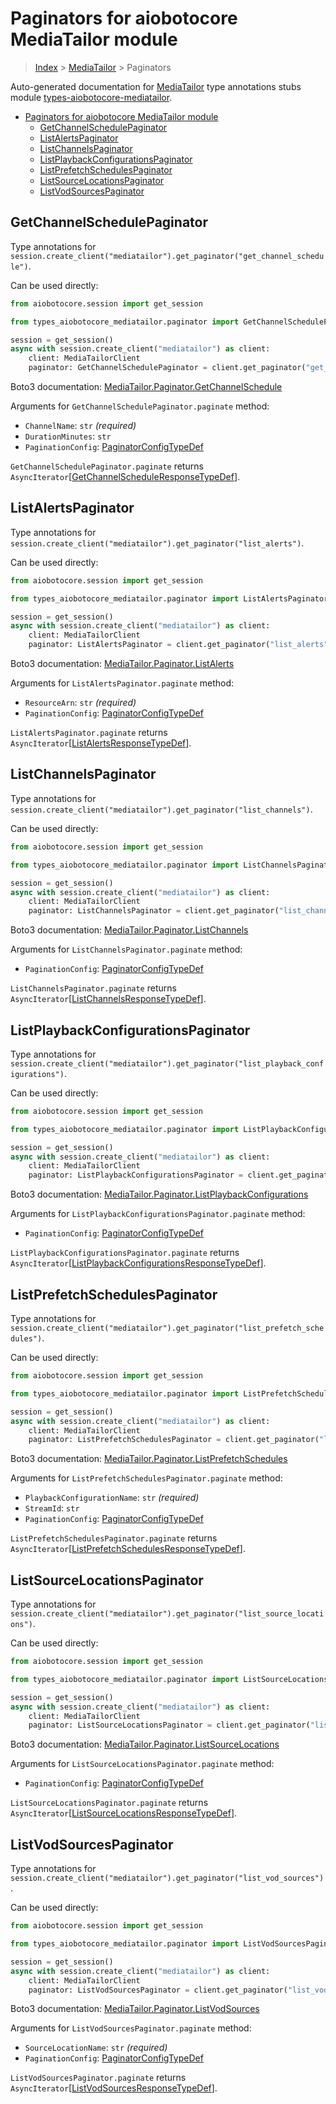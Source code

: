 <a id="paginators-for-aiobotocore-mediatailor-module"></a>

# Paginators for aiobotocore MediaTailor module

> [Index](../README.md) > [MediaTailor](./README.md) > Paginators

Auto-generated documentation for
[MediaTailor](https://boto3.amazonaws.com/v1/documentation/api/latest/reference/services/mediatailor.html#MediaTailor)
type annotations stubs module
[types-aiobotocore-mediatailor](https://pypi.org/project/types-aiobotocore-mediatailor/).

- [Paginators for aiobotocore MediaTailor module](#paginators-for-aiobotocore-mediatailor-module)
  - [GetChannelSchedulePaginator](#getchannelschedulepaginator)
  - [ListAlertsPaginator](#listalertspaginator)
  - [ListChannelsPaginator](#listchannelspaginator)
  - [ListPlaybackConfigurationsPaginator](#listplaybackconfigurationspaginator)
  - [ListPrefetchSchedulesPaginator](#listprefetchschedulespaginator)
  - [ListSourceLocationsPaginator](#listsourcelocationspaginator)
  - [ListVodSourcesPaginator](#listvodsourcespaginator)

<a id="getchannelschedulepaginator"></a>

## GetChannelSchedulePaginator

Type annotations for
`session.create_client("mediatailor").get_paginator("get_channel_schedule")`.

Can be used directly:

```python
from aiobotocore.session import get_session

from types_aiobotocore_mediatailor.paginator import GetChannelSchedulePaginator

session = get_session()
async with session.create_client("mediatailor") as client:
    client: MediaTailorClient
    paginator: GetChannelSchedulePaginator = client.get_paginator("get_channel_schedule")
```

Boto3 documentation:
[MediaTailor.Paginator.GetChannelSchedule](https://boto3.amazonaws.com/v1/documentation/api/latest/reference/services/mediatailor.html#MediaTailor.Paginator.GetChannelSchedule)

Arguments for `GetChannelSchedulePaginator.paginate` method:

- `ChannelName`: `str` *(required)*
- `DurationMinutes`: `str`
- `PaginationConfig`:
  [PaginatorConfigTypeDef](./type_defs.md#paginatorconfigtypedef)

`GetChannelSchedulePaginator.paginate` returns
`AsyncIterator`\[[GetChannelScheduleResponseTypeDef](./type_defs.md#getchannelscheduleresponsetypedef)\].

<a id="listalertspaginator"></a>

## ListAlertsPaginator

Type annotations for
`session.create_client("mediatailor").get_paginator("list_alerts")`.

Can be used directly:

```python
from aiobotocore.session import get_session

from types_aiobotocore_mediatailor.paginator import ListAlertsPaginator

session = get_session()
async with session.create_client("mediatailor") as client:
    client: MediaTailorClient
    paginator: ListAlertsPaginator = client.get_paginator("list_alerts")
```

Boto3 documentation:
[MediaTailor.Paginator.ListAlerts](https://boto3.amazonaws.com/v1/documentation/api/latest/reference/services/mediatailor.html#MediaTailor.Paginator.ListAlerts)

Arguments for `ListAlertsPaginator.paginate` method:

- `ResourceArn`: `str` *(required)*
- `PaginationConfig`:
  [PaginatorConfigTypeDef](./type_defs.md#paginatorconfigtypedef)

`ListAlertsPaginator.paginate` returns
`AsyncIterator`\[[ListAlertsResponseTypeDef](./type_defs.md#listalertsresponsetypedef)\].

<a id="listchannelspaginator"></a>

## ListChannelsPaginator

Type annotations for
`session.create_client("mediatailor").get_paginator("list_channels")`.

Can be used directly:

```python
from aiobotocore.session import get_session

from types_aiobotocore_mediatailor.paginator import ListChannelsPaginator

session = get_session()
async with session.create_client("mediatailor") as client:
    client: MediaTailorClient
    paginator: ListChannelsPaginator = client.get_paginator("list_channels")
```

Boto3 documentation:
[MediaTailor.Paginator.ListChannels](https://boto3.amazonaws.com/v1/documentation/api/latest/reference/services/mediatailor.html#MediaTailor.Paginator.ListChannels)

Arguments for `ListChannelsPaginator.paginate` method:

- `PaginationConfig`:
  [PaginatorConfigTypeDef](./type_defs.md#paginatorconfigtypedef)

`ListChannelsPaginator.paginate` returns
`AsyncIterator`\[[ListChannelsResponseTypeDef](./type_defs.md#listchannelsresponsetypedef)\].

<a id="listplaybackconfigurationspaginator"></a>

## ListPlaybackConfigurationsPaginator

Type annotations for
`session.create_client("mediatailor").get_paginator("list_playback_configurations")`.

Can be used directly:

```python
from aiobotocore.session import get_session

from types_aiobotocore_mediatailor.paginator import ListPlaybackConfigurationsPaginator

session = get_session()
async with session.create_client("mediatailor") as client:
    client: MediaTailorClient
    paginator: ListPlaybackConfigurationsPaginator = client.get_paginator("list_playback_configurations")
```

Boto3 documentation:
[MediaTailor.Paginator.ListPlaybackConfigurations](https://boto3.amazonaws.com/v1/documentation/api/latest/reference/services/mediatailor.html#MediaTailor.Paginator.ListPlaybackConfigurations)

Arguments for `ListPlaybackConfigurationsPaginator.paginate` method:

- `PaginationConfig`:
  [PaginatorConfigTypeDef](./type_defs.md#paginatorconfigtypedef)

`ListPlaybackConfigurationsPaginator.paginate` returns
`AsyncIterator`\[[ListPlaybackConfigurationsResponseTypeDef](./type_defs.md#listplaybackconfigurationsresponsetypedef)\].

<a id="listprefetchschedulespaginator"></a>

## ListPrefetchSchedulesPaginator

Type annotations for
`session.create_client("mediatailor").get_paginator("list_prefetch_schedules")`.

Can be used directly:

```python
from aiobotocore.session import get_session

from types_aiobotocore_mediatailor.paginator import ListPrefetchSchedulesPaginator

session = get_session()
async with session.create_client("mediatailor") as client:
    client: MediaTailorClient
    paginator: ListPrefetchSchedulesPaginator = client.get_paginator("list_prefetch_schedules")
```

Boto3 documentation:
[MediaTailor.Paginator.ListPrefetchSchedules](https://boto3.amazonaws.com/v1/documentation/api/latest/reference/services/mediatailor.html#MediaTailor.Paginator.ListPrefetchSchedules)

Arguments for `ListPrefetchSchedulesPaginator.paginate` method:

- `PlaybackConfigurationName`: `str` *(required)*
- `StreamId`: `str`
- `PaginationConfig`:
  [PaginatorConfigTypeDef](./type_defs.md#paginatorconfigtypedef)

`ListPrefetchSchedulesPaginator.paginate` returns
`AsyncIterator`\[[ListPrefetchSchedulesResponseTypeDef](./type_defs.md#listprefetchschedulesresponsetypedef)\].

<a id="listsourcelocationspaginator"></a>

## ListSourceLocationsPaginator

Type annotations for
`session.create_client("mediatailor").get_paginator("list_source_locations")`.

Can be used directly:

```python
from aiobotocore.session import get_session

from types_aiobotocore_mediatailor.paginator import ListSourceLocationsPaginator

session = get_session()
async with session.create_client("mediatailor") as client:
    client: MediaTailorClient
    paginator: ListSourceLocationsPaginator = client.get_paginator("list_source_locations")
```

Boto3 documentation:
[MediaTailor.Paginator.ListSourceLocations](https://boto3.amazonaws.com/v1/documentation/api/latest/reference/services/mediatailor.html#MediaTailor.Paginator.ListSourceLocations)

Arguments for `ListSourceLocationsPaginator.paginate` method:

- `PaginationConfig`:
  [PaginatorConfigTypeDef](./type_defs.md#paginatorconfigtypedef)

`ListSourceLocationsPaginator.paginate` returns
`AsyncIterator`\[[ListSourceLocationsResponseTypeDef](./type_defs.md#listsourcelocationsresponsetypedef)\].

<a id="listvodsourcespaginator"></a>

## ListVodSourcesPaginator

Type annotations for
`session.create_client("mediatailor").get_paginator("list_vod_sources")`.

Can be used directly:

```python
from aiobotocore.session import get_session

from types_aiobotocore_mediatailor.paginator import ListVodSourcesPaginator

session = get_session()
async with session.create_client("mediatailor") as client:
    client: MediaTailorClient
    paginator: ListVodSourcesPaginator = client.get_paginator("list_vod_sources")
```

Boto3 documentation:
[MediaTailor.Paginator.ListVodSources](https://boto3.amazonaws.com/v1/documentation/api/latest/reference/services/mediatailor.html#MediaTailor.Paginator.ListVodSources)

Arguments for `ListVodSourcesPaginator.paginate` method:

- `SourceLocationName`: `str` *(required)*
- `PaginationConfig`:
  [PaginatorConfigTypeDef](./type_defs.md#paginatorconfigtypedef)

`ListVodSourcesPaginator.paginate` returns
`AsyncIterator`\[[ListVodSourcesResponseTypeDef](./type_defs.md#listvodsourcesresponsetypedef)\].
